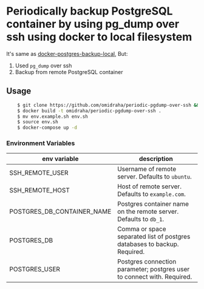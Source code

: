 # Periodically backup PostgreSQL container by using pg_dump over ssh using docker to local filesystem

It's same as [docker-postgres-backup-local](https://github.com/prodrigestivill/docker-postgres-backup-local), 
But:
1. Used `pg_dump` over ssh
2. Backup from remote PostgreSQL container


## Usage

```bash
    $ git clone https://github.com/omidraha/periodic-pgdump-over-ssh && cd periodic-pgdump-over-ssh
    $ docker build -t omidraha/periodic-pgdump-over-ssh .
    $ mv env.example.sh env.sh
    $ source env.sh
    $ docker-compose up -d
```

### Environment Variables

| env variable | description |
|--|--|
| SSH_REMOTE_USER | Username of remote server. Defaults to `ubuntu`. |
| SSH_REMOTE_HOST | Host of remote server. Defaults to `example.com`. |
| POSTGRES_DB_CONTAINER_NAME | Postgres container name on the remote server. Defaults to `db_1`. |
| POSTGRES_DB | Comma or space separated list of postgres databases to backup. Required. |
| POSTGRES_USER | Postgres connection parameter; postgres user to connect with. Required. |
